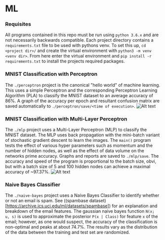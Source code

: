 # ML

### Requisites
All programs contained in this repo must be run using `python 3.6.x` and are not necessarily backwards compatible. Each project directory contains a `requirements.txt` file to be used with pythons venv. To set this up, `cd <project dir>/` and create the virtual environment with `python3 -m venv <venv dir>`. From here enter the virtual environment and `pip install -r requirements.txt` to install the projects required packages.

### MNIST Classification with Perceptron
The `./perceptron` project is the canonical "hello world" of machine learning. This uses a simple Perceptron and the corresponding Perceptron Learning Algorithm (PLA) to classify the MNIST dataset to an average accuracy of 86%. A graph of the accuracy per epoch and resultant confusion matrix are saved automatically to `./perceptron/save/<time of execution>`. 
![Alt text](assets/perceptron-high-eta?raw=true "Perceptron")

### MNIST Classification with Multi-Layer Perceptron
The `./mlp` project uses a Multi-Layer Perceptron (MLP) to classify the MNIST dataset. The MLP uses back propagation with the mini-batch variant of stochastic gradient descent to learn the images. The `main()` program tests the effect of various hyper parameters such as momentum and the number of hidden nodes, as well as the effect of data volume on the networks prime accuracy. Graphs and reports are saved to `./mlp/save`. The accuracy and speed of the program is proportional to the batch size, obvi, but with a batch size of 5 and 100 hidden nodes can achieve a maximal accuracy of ~97.37%.
![Alt text](assets/mlp-low-batchsize?raw=true "MLP")

### Naive Bayes Classifier
The `./naive-bayes` project uses a Naive Bayes Classifier to identify whether or not an email is spam. See  ((spambase dataset)[https://archive.ics.uci.edu/ml/datasets/spambase]) for an explanation and breakdown of the email features. The gaussian naive bayes function `N(x; u, s)` is used to approximate the posterior `P(x | Class)` for feature `x` of the email; however, as one would suspect, the accuracy of the classification is non-optimal and peaks at about 74.7%. The results vary as the distribution of the data between the training and test set are randomized.
